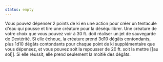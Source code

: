 ```yaml
---
status: empty
---
```

Vous pouvez dépenser 2 points de ki en une action pour créer un tentacule d'eau qui pousse et tire une créature pour la déséquilibrer. Une créature de votre choix que vous pouvez voir à 30 ft. doit réaliser un jet de sauvegarde de Dextérité. Si elle échoue, la créature prend 3d10 dégâts contondants, plus 1d10 dégâts contondants pour chaque point de ki supplémentaire que vous dépensez, et vous pouvez soit la repousser de 20 ft. soit la mettre [[au sol]]. Si elle réussit, elle prend seulement la moitié des dégâts.
